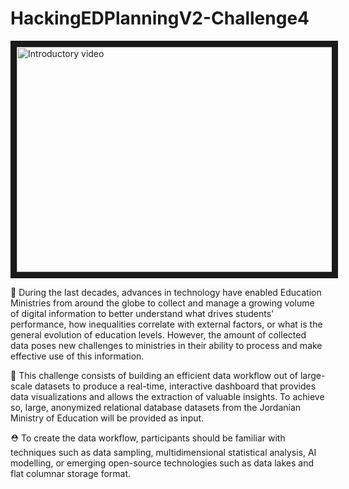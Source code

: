 # HackingEDPlanningV2-Challenge4

<a href="http://www.youtube.com/watch?feature=player_embedded&v=D7DgCnhT6z0" target="_blank"><img src="https://img.evbuc.com/https%3A%2F%2Fcdn.evbuc.com%2Fimages%2F237802049%2F336870561013%2F1%2Foriginal.20220228-102209?w=800&auto=format%2Ccompress&q=75&sharp=10&rect=0%2C54%2C1200%2C600&s=92cc71cae0ff03ed75357a1f0aef9819" 
alt="Introductory video" width="720" height="360" border="10" /></a>

🧐 During the last decades, advances in technology have enabled Education Ministries from around the globe to collect and manage a growing volume of digital information to better understand what drives students' performance, how inequalities correlate with external factors, or what is the general evolution of education levels. However, the amount of collected data poses new challenges to ministries in their ability to process and make effective use of this information.

🎯 This challenge consists of building an efficient data workflow out of large-scale datasets to produce a real-time, interactive dashboard that provides data visualizations and allows the extraction of valuable insights. To achieve so, large, anonymized relational database datasets from the Jordanian Ministry of Education will be provided as input.

⛑ To create the data workflow, participants should be familiar with techniques such as data sampling, multidimensional statistical analysis, AI modelling, or emerging open-source technologies such as data lakes and flat columnar storage format.
